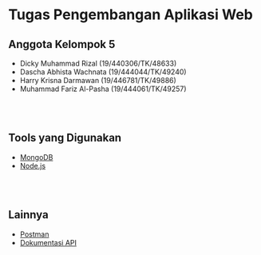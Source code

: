 # Tugas Pengembangan Aplikasi Web

## Anggota Kelompok 5
- Dicky Muhammad Rizal (19/440306/TK/48633)
- Dascha Abhista Wachnata (19/444044/TK/49240)
- Harry Krisna Darmawan (19/446781/TK/49886)
- Muhammad Fariz Al-Pasha (19/444061/TK/49257)
<br/>
<br/>

## Tools yang Digunakan
- [MongoDB](https://www.mongodb.com/try/download/community)
- [Node.js](https://nodejs.org/en/download/)
<br/>
<br/>

## Lainnya
- [Postman](https://www.postman.com/downloads/)
- [Dokumentasi API](https://documenter.getpostman.com/view/11446853/UUxwE9gs)
